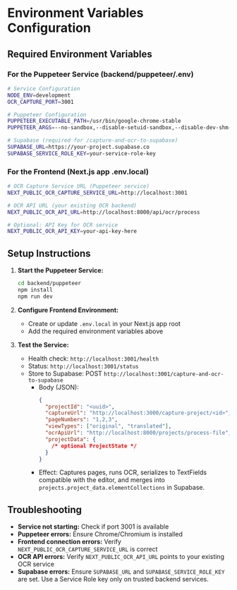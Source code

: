 # Environment Variables Configuration

## Required Environment Variables

### For the Puppeteer Service (backend/puppeteer/.env)

```bash
# Service Configuration
NODE_ENV=development
OCR_CAPTURE_PORT=3001

# Puppeteer Configuration
PUPPETEER_EXECUTABLE_PATH=/usr/bin/google-chrome-stable
PUPPETEER_ARGS=--no-sandbox,--disable-setuid-sandbox,--disable-dev-shm-usage

# Supabase (required for /capture-and-ocr-to-supabase)
SUPABASE_URL=https://your-project.supabase.co
SUPABASE_SERVICE_ROLE_KEY=your-service-role-key
```

### For the Frontend (Next.js app .env.local)

```bash
# OCR Capture Service URL (Puppeteer service)
NEXT_PUBLIC_OCR_CAPTURE_SERVICE_URL=http://localhost:3001

# OCR API URL (your existing OCR backend)
NEXT_PUBLIC_OCR_API_URL=http://localhost:8000/api/ocr/process

# Optional: API Key for OCR service
NEXT_PUBLIC_OCR_API_KEY=your-api-key-here
```

## Setup Instructions

1. **Start the Puppeteer Service:**

   ```bash
   cd backend/puppeteer
   npm install
   npm run dev
   ```

2. **Configure Frontend Environment:**

   - Create or update `.env.local` in your Next.js app root
   - Add the required environment variables above

3. **Test the Service:**
   - Health check: `http://localhost:3001/health`
   - Status: `http://localhost:3001/status`
   - Store to Supabase: POST `http://localhost:3001/capture-and-ocr-to-supabase`
     - Body (JSON):
       ```json
       {
         "projectId": "<uuid>",
         "captureUrl": "http://localhost:3000/capture-project/<id>",
         "pageNumbers": "1,2,3",
         "viewTypes": ["original", "translated"],
         "ocrApiUrl": "http://localhost:8000/projects/process-file",
         "projectData": {
           /* optional ProjectState */
         }
       }
       ```
     - Effect: Captures pages, runs OCR, serializes to TextFields compatible with the editor, and merges into `projects.project_data.elementCollections` in Supabase.

## Troubleshooting

- **Service not starting:** Check if port 3001 is available
- **Puppeteer errors:** Ensure Chrome/Chromium is installed
- **Frontend connection errors:** Verify `NEXT_PUBLIC_OCR_CAPTURE_SERVICE_URL` is correct
- **OCR API errors:** Verify `NEXT_PUBLIC_OCR_API_URL` points to your existing OCR service
- **Supabase errors:** Ensure `SUPABASE_URL` and `SUPABASE_SERVICE_ROLE_KEY` are set. Use a Service Role key only on trusted backend services.

